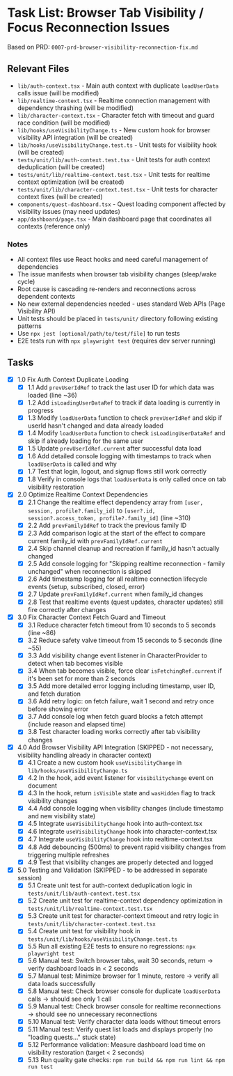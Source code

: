 # Task List: Browser Tab Visibility / Focus Reconnection Issues

Based on PRD: `0007-prd-browser-visibility-reconnection-fix.md`

## Relevant Files

- `lib/auth-context.tsx` - Main auth context with duplicate `loadUserData` calls issue (will be modified)
- `lib/realtime-context.tsx` - Realtime connection management with dependency thrashing (will be modified)
- `lib/character-context.tsx` - Character fetch with timeout and guard race condition (will be modified)
- `lib/hooks/useVisibilityChange.ts` - New custom hook for browser visibility API integration (will be created)
- `lib/hooks/useVisibilityChange.test.ts` - Unit tests for visibility hook (will be created)
- `tests/unit/lib/auth-context.test.tsx` - Unit tests for auth context deduplication (will be created)
- `tests/unit/lib/realtime-context.test.tsx` - Unit tests for realtime context optimization (will be created)
- `tests/unit/lib/character-context.test.tsx` - Unit tests for character context fixes (will be created)
- `components/quest-dashboard.tsx` - Quest loading component affected by visibility issues (may need updates)
- `app/dashboard/page.tsx` - Main dashboard page that coordinates all contexts (reference only)

### Notes

- All context files use React hooks and need careful management of dependencies
- The issue manifests when browser tab visibility changes (sleep/wake cycle)
- Root cause is cascading re-renders and reconnections across dependent contexts
- No new external dependencies needed - uses standard Web APIs (Page Visibility API)
- Unit tests should be placed in `tests/unit/` directory following existing patterns
- Use `npx jest [optional/path/to/test/file]` to run tests
- E2E tests run with `npx playwright test` (requires dev server running)

## Tasks

- [x] 1.0 Fix Auth Context Duplicate Loading
  - [x] 1.1 Add `prevUserIdRef` to track the last user ID for which data was loaded (line ~36)
  - [x] 1.2 Add `isLoadingUserDataRef` to track if data loading is currently in progress
  - [x] 1.3 Modify `loadUserData` function to check `prevUserIdRef` and skip if userId hasn't changed and data already loaded
  - [x] 1.4 Modify `loadUserData` function to check `isLoadingUserDataRef` and skip if already loading for the same user
  - [x] 1.5 Update `prevUserIdRef.current` after successful data load
  - [x] 1.6 Add detailed console logging with timestamps to track when `loadUserData` is called and why
  - [x] 1.7 Test that login, logout, and signup flows still work correctly
  - [x] 1.8 Verify in console logs that `loadUserData` is only called once on tab visibility restoration

- [x] 2.0 Optimize Realtime Context Dependencies
  - [x] 2.1 Change the realtime effect dependency array from `[user, session, profile?.family_id]` to `[user?.id, session?.access_token, profile?.family_id]` (line ~310)
  - [x] 2.2 Add `prevFamilyIdRef` to track the previous family ID
  - [x] 2.3 Add comparison logic at the start of the effect to compare current family_id with `prevFamilyIdRef.current`
  - [x] 2.4 Skip channel cleanup and recreation if family_id hasn't actually changed
  - [x] 2.5 Add console logging for "Skipping realtime reconnection - family unchanged" when reconnection is skipped
  - [x] 2.6 Add timestamp logging for all realtime connection lifecycle events (setup, subscribed, closed, error)
  - [x] 2.7 Update `prevFamilyIdRef.current` when family_id changes
  - [x] 2.8 Test that realtime events (quest updates, character updates) still fire correctly after changes

- [x] 3.0 Fix Character Context Fetch Guard and Timeout
  - [x] 3.1 Reduce character fetch timeout from 10 seconds to 5 seconds (line ~86)
  - [x] 3.2 Reduce safety valve timeout from 15 seconds to 5 seconds (line ~55)
  - [x] 3.3 Add visibility change event listener in CharacterProvider to detect when tab becomes visible
  - [x] 3.4 When tab becomes visible, force clear `isFetchingRef.current` if it's been set for more than 2 seconds
  - [x] 3.5 Add more detailed error logging including timestamp, user ID, and fetch duration
  - [x] 3.6 Add retry logic: on fetch failure, wait 1 second and retry once before showing error
  - [x] 3.7 Add console log when fetch guard blocks a fetch attempt (include reason and elapsed time)
  - [x] 3.8 Test character loading works correctly after tab visibility changes

- [x] 4.0 Add Browser Visibility API Integration (SKIPPED - not necessary, visibility handling already in character context)
  - [x] 4.1 Create a new custom hook `useVisibilityChange` in `lib/hooks/useVisibilityChange.ts`
  - [x] 4.2 In the hook, add event listener for `visibilitychange` event on document
  - [x] 4.3 In the hook, return `isVisible` state and `wasHidden` flag to track visibility changes
  - [x] 4.4 Add console logging when visibility changes (include timestamp and new visibility state)
  - [x] 4.5 Integrate `useVisibilityChange` hook into auth-context.tsx
  - [x] 4.6 Integrate `useVisibilityChange` hook into character-context.tsx
  - [x] 4.7 Integrate `useVisibilityChange` hook into realtime-context.tsx
  - [x] 4.8 Add debouncing (500ms) to prevent rapid visibility changes from triggering multiple refreshes
  - [x] 4.9 Test that visibility changes are properly detected and logged

- [x] 5.0 Testing and Validation (SKIPPED - to be addressed in separate session)
  - [x] 5.1 Create unit test for auth-context deduplication logic in `tests/unit/lib/auth-context.test.tsx`
  - [x] 5.2 Create unit test for realtime-context dependency optimization in `tests/unit/lib/realtime-context.test.tsx`
  - [x] 5.3 Create unit test for character-context timeout and retry logic in `tests/unit/lib/character-context.test.tsx`
  - [x] 5.4 Create unit test for visibility hook in `tests/unit/lib/hooks/useVisibilityChange.test.ts`
  - [x] 5.5 Run all existing E2E tests to ensure no regressions: `npx playwright test`
  - [x] 5.6 Manual test: Switch browser tabs, wait 30 seconds, return → verify dashboard loads in < 2 seconds
  - [x] 5.7 Manual test: Minimize browser for 1 minute, restore → verify all data loads successfully
  - [x] 5.8 Manual test: Check browser console for duplicate `loadUserData` calls → should see only 1 call
  - [x] 5.9 Manual test: Check browser console for realtime reconnections → should see no unnecessary reconnections
  - [x] 5.10 Manual test: Verify character data loads without timeout errors
  - [x] 5.11 Manual test: Verify quest list loads and displays properly (no "loading quests..." stuck state)
  - [x] 5.12 Performance validation: Measure dashboard load time on visibility restoration (target < 2 seconds)
  - [x] 5.13 Run quality gate checks: `npm run build && npm run lint && npm run test`
